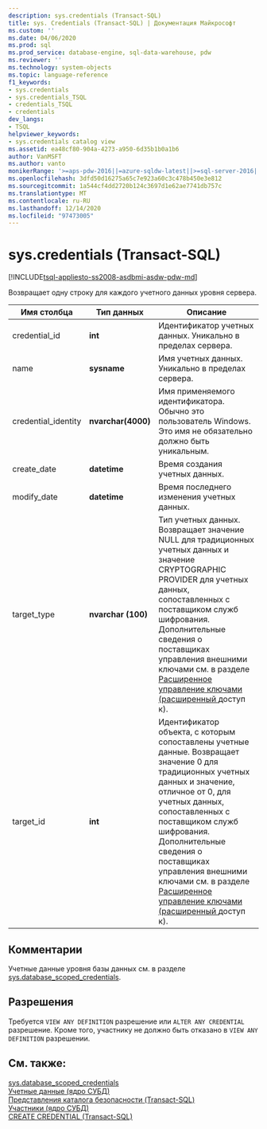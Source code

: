 ```yaml
---
description: sys.credentials (Transact-SQL)
title: sys. Credentials (Transact-SQL) | Документация Майкрософт
ms.custom: ''
ms.date: 04/06/2020
ms.prod: sql
ms.prod_service: database-engine, sql-data-warehouse, pdw
ms.reviewer: ''
ms.technology: system-objects
ms.topic: language-reference
f1_keywords:
- sys.credentials
- sys.credentials_TSQL
- credentials_TSQL
- credentials
dev_langs:
- TSQL
helpviewer_keywords:
- sys.credentials catalog view
ms.assetid: ea48cf80-904a-4273-a950-6d35b1b0a1b6
author: VanMSFT
ms.author: vanto
monikerRange: '>=aps-pdw-2016||=azure-sqldw-latest||>=sql-server-2016||>=sql-server-linux-2017||=azuresqldb-mi-current'
ms.openlocfilehash: 3dfd50d16275a65c7e923a60c3c478b450e3e812
ms.sourcegitcommit: 1a544cf4dd2720b124c3697d1e62ae7741db757c
ms.translationtype: MT
ms.contentlocale: ru-RU
ms.lasthandoff: 12/14/2020
ms.locfileid: "97473005"
---
```

# <a name="syscredentials-transact-sql"></a>sys.credentials (Transact-SQL)
[!INCLUDE[tsql-appliesto-ss2008-asdbmi-asdw-pdw-md](../../includes/tsql-appliesto-ss2008-asdbmi-asdw-pdw-md.md)]

  Возвращает одну строку для каждого учетного данных уровня сервера.  
  
|Имя столбца|Тип данных|Описание|  
|-----------------|---------------|-----------------|  
|credential_id|**int**|Идентификатор учетных данных. Уникально в пределах сервера.|  
|name|**sysname**|Имя учетных данных. Уникально в пределах сервера.|  
|credential_identity|**nvarchar(4000)**|Имя применяемого идентификатора. Обычно это пользователь Windows. Это имя не обязательно должно быть уникальным.|  
|create_date|**datetime**|Время создания учетных данных.|  
|modify_date|**datetime**|Время последнего изменения учетных данных.|  
|target_type|**nvarchar (100)**|Тип учетных данных. Возвращает значение NULL для традиционных учетных данных и значение CRYPTOGRAPHIC PROVIDER для учетных данных, сопоставленных с поставщиком служб шифрования. Дополнительные сведения о поставщиках управления внешними ключами см. в разделе [Расширенное управление ключами &#40;расширенный ](../../relational-databases/security/encryption/extensible-key-management-ekm.md)доступ к&#41;.|  
|target_id|**int**|Идентификатор объекта, с которым сопоставлены учетные данные. Возвращает значение 0 для традиционных учетных данных и значение, отличное от 0, для учетных данных, сопоставленных с поставщиком служб шифрования. Дополнительные сведения о поставщиках управления внешними ключами см. в разделе [Расширенное управление ключами &#40;расширенный ](../../relational-databases/security/encryption/extensible-key-management-ekm.md)доступ к&#41;.|  

## <a name="remarks"></a>Комментарии  
Учетные данные уровня базы данных см. в разделе [sys.database_scoped_credentials](../../relational-databases/system-catalog-views/sys-database-scoped-credentials-transact-sql.md).
  
## <a name="permissions"></a>Разрешения  
 Требуется `VIEW ANY DEFINITION` разрешение или `ALTER ANY CREDENTIAL` разрешение. Кроме того, участнику не должно быть отказано в `VIEW ANY DEFINITION` разрешении.  
  
## <a name="see-also"></a>См. также:  
 [sys.database_scoped_credentials](../../relational-databases/system-catalog-views/sys-database-scoped-credentials-transact-sql.md)   
 [Учетные данные (ядро СУБД)](../../relational-databases/security/authentication-access/credentials-database-engine.md)   
 [Представления каталога безопасности (Transact-SQL)](../../relational-databases/system-catalog-views/security-catalog-views-transact-sql.md)   
 [Участники (ядро СУБД)](../../relational-databases/security/authentication-access/principals-database-engine.md)   
 [CREATE CREDENTIAL &#40;Transact-SQL&#41;](../../t-sql/statements/create-credential-transact-sql.md)  
  
  

